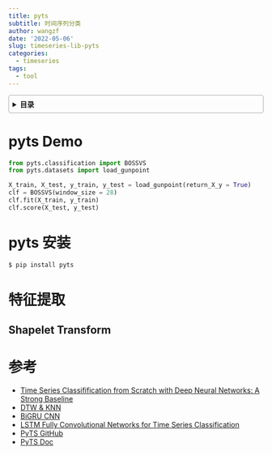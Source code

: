 ```yaml
---
title: pyts
subtitle: 时间序列分类
author: wangzf
date: '2022-05-06'
slug: timeseries-lib-pyts
categories:
  - timeseries
tags:
  - tool
---
```


<style>
details {
    border: 1px solid #aaa;
    border-radius: 4px;
    padding: .5em .5em 0;
}
summary {
    font-weight: bold;
    margin: -.5em -.5em 0;
    padding: .5em;
}
details[open] {
    padding: .5em;
}
details[open] summary {
    border-bottom: 1px solid #aaa;
    margin-bottom: .5em;
}
img {
    pointer-events: none;
}
</style>

<details><summary>目录</summary><p>

- [pyts Demo](#pyts-demo)
- [pyts 安装](#pyts-安装)
- [特征提取](#特征提取)
  - [Shapelet Transform](#shapelet-transform)
- [参考](#参考)
</p></details><p></p>

# pyts Demo

```python
from pyts.classification import BOSSVS
from pyts.datasets import load_gunpoint

X_train, X_test, y_train, y_test = load_gunpoint(return_X_y = True)
clf = BOSSVS(window_size = 28)
clf.fit(X_train, y_train)
clf.score(X_test, y_test)
```

# pyts 安装

```bash
$ pip install pyts
```

# 特征提取

## Shapelet Transform




# 参考

* [Time Series Classifification from Scratch with Deep Neural Networks: A Strong Baseline]()
* [DTW & KNN](https://nbviewer.jupyter.org/github/markdregan/K-Nearest-Neighbors-with-Dynamic-Time-Warping/blob/master/K_Nearest_Neighbor_Dynamic_Time_Warping.ipynb)
* [BiGRU CNN](http://www.doc88.com/p-0334856528441.html)
* [LSTM Fully Convolutional Networks for Time Series Classification]()
* [PyTS GitHub](https://github.com/johannfaouzi/pyts)
* [PyTS Doc](https://pyts.readthedocs.io/en/latest/)

